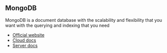 ## MongoDB
MongoDB is a document database with the scalability and flexibility that you want with the querying and indexing that you need

- [Official website](https://www.mongodb.com/)
- [Cloud docs](https://docs.mongodb.com/cloud/)
- [Server docs](https://docs.mongodb.com/manual/)